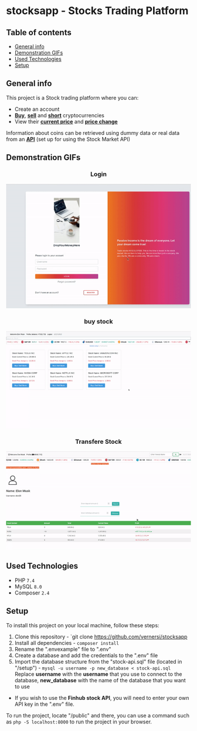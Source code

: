 # stocksapp - Stocks Trading Platform

## Table of contents

* [General info](#general-info)
* [Demonstration GIFs](#demonstration-gifs)
* [Used Technologies](#used-technologies)
* [Setup](#setup)

## General info

This project is a Stock trading platform where you can:

* Create an account
* <ins>**Buy**</ins>, <ins>**sell**</ins> and <ins>**short**</ins> cryptocurrencies
* View their <ins>**current price**</ins> and <ins>**price change**</ins>

Information about coins can be retrieved using dummy data or real data from an <ins>**API**</ins> (set up for using the
Stock Market API)

## Demonstration GIFs

<div style="text-align: center">
    <h3>Login</h3>
    <p align="center">
        <img src="/DEMO_GIFS/login.gif" alt="animated-demo" /><br>
    </p>
    <h3>buy stock</h3>
    <p align="center">
        <img src="/DEMO_GIFS/buy.gif" alt="animated-demo" /><br>
    </p>
    <h3>Transfere Stock</h3>
    <p align="center">
        <img src="/DEMO_GIFS/transfere.gif" alt="animated-demo" /><br>
</div>

## Used Technologies

* PHP `7.4`
* MySQL `8.0`
* Composer `2.4`

## Setup

To install this project on your local machine, follow these steps:

1. Clone this repository - `git clone https://github.com/vernersi/stocksapp
2. Install all dependencies - `composer install`
3. Rename the ".envexample" file to ".env" <br>
4. Create a database and add the credentials to the ".env" file
5. Import the database structure from the "stock-api.sql" file (located in "/setup") -
   `mysql -u username -p new_database < stock-api.sql`<br>
   Replace **username** with the **username** that you use to connect to the database,
   **new_database** with the name of the database that you want to use

* If you wish to use the **Finhub stock API**, you will need to enter your own API key in the ".env" file.<br>

To run the project, locate "/public" and there, you can use a command such as `php -S localhost:8000` to run the project
in your browser.

